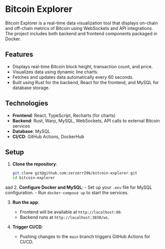 # Bitcoin Explorer

Bitcoin Explorer is a real-time data visualization tool that displays on-chain and off-chain metrics of Bitcoin using WebSockets and API integrations. The project includes both backend and frontend components packaged in Docker.

## Features

- Displays real-time Bitcoin block height, transaction count, and price.
- Visualizes data using dynamic line charts.
- Fetches and updates data automatically every 60 seconds.
- Built using Rust for the backend, React for the frontend, and MySQL for database storage.

## Technologies

- **Frontend**: React, TypeScript, Recharts (for charts)
- **Backend**: Rust, Warp, MySQL, WebSockets, API calls to external Bitcoin services
- **Database**: MySQL
- **CI/CD**: GitHub Actions, DockerHub

## Setup

1. **Clone the repository**:
    ```bash
    git clone git@github.com:zerzerr296/bitcoin-explorer.git
    cd bitcoin-explorer
    ```
aad
2. **Configure Docker and MySQL**:
    - Set up your `.env` file for MySQL configuration.
    - Run `docker-compose up` to start the services.

3. **Run the app**:
    - Frontend will be available at `http://localhost:80`.
    - Backend runs at `http://localhost:3030/ws`.

4. **Trigger CI/CD**:
    - Pushing changes to the `main` branch triggers GitHub Actions for CI/CD.
